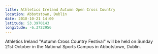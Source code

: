 ```yaml
---
title: Athletics Ireland Autumn Open Cross Country
location: Abbotstown, Dublin
date: 2018-10-21 14:00
latitude: 53.3970143
longitude: -6.3722956
---
```

Athletics Ireland "Autumn Cross Country Festival" will be held on Sunday 21st October in the National Sports Campus in Abbotstown, Dublin.
